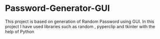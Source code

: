 # Password-Generator-GUI
This project is based on generation of  Random Password using GUI. In this project I have used libraries such as random , pyperclip and tkinter with the help of Python
